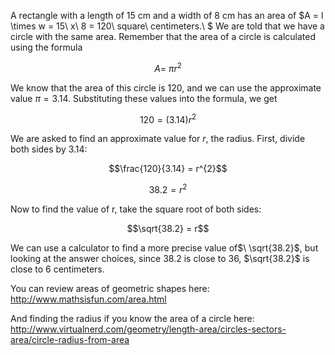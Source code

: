 A rectangle with a length of 15 cm and a width of 8 cm
has an area of $A = l \times w = 15\ x\ 8 = 120\ square\ centimeters.\ $
We are told that we have a circle with the same area. Remember that the
area of a circle is calculated using the formula

$$A = \ \pi r^{2}$$

We know that the area of this circle is 120, and we can use the
approximate value $\pi = 3.14$. Substituting these values into the
formula, we get

$$120 = (3.14)r^{2}$$

We are asked to find an approximate value for *r*, the radius. First,
divide both sides by 3.14:

$$\frac{120}{3.14} = r^{2}$$

$$38.2 = r^{2}$$

Now to find the value of r, take the square root of both sides:

$$\sqrt{38.2} = r$$

We can use a calculator to find a more precise value of$\ \sqrt{38.2}$,
but looking at the answer choices, since 38.2 is close to 36,
$\sqrt{38.2}$ is close to 6 centimeters.

You can review areas of geometric shapes here:
<http://www.mathsisfun.com/area.html>

And finding the radius if you know the area of a circle here:
<http://www.virtualnerd.com/geometry/length-area/circles-sectors-area/circle-radius-from-area>
